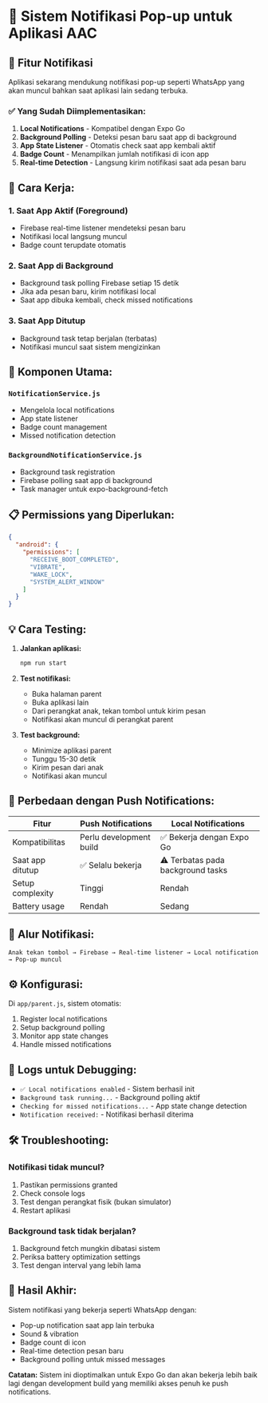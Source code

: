 # 🔔 Sistem Notifikasi Pop-up untuk Aplikasi AAC

## 📱 Fitur Notifikasi

Aplikasi sekarang mendukung notifikasi pop-up seperti WhatsApp yang akan muncul bahkan saat aplikasi lain sedang terbuka.

### ✅ Yang Sudah Diimplementasikan:

1. **Local Notifications** - Kompatibel dengan Expo Go
2. **Background Polling** - Deteksi pesan baru saat app di background
3. **App State Listener** - Otomatis check saat app kembali aktif
4. **Badge Count** - Menampilkan jumlah notifikasi di icon app
5. **Real-time Detection** - Langsung kirim notifikasi saat ada pesan baru

## 🚀 Cara Kerja:

### 1. **Saat App Aktif (Foreground)**
- Firebase real-time listener mendeteksi pesan baru
- Notifikasi local langsung muncul
- Badge count terupdate otomatis

### 2. **Saat App di Background**
- Background task polling Firebase setiap 15 detik
- Jika ada pesan baru, kirim notifikasi local
- Saat app dibuka kembali, check missed notifications

### 3. **Saat App Ditutup**
- Background task tetap berjalan (terbatas)
- Notifikasi muncul saat sistem mengizinkan

## 🔧 Komponen Utama:

### `NotificationService.js`
- Mengelola local notifications
- App state listener
- Badge count management
- Missed notification detection

### `BackgroundNotificationService.js`
- Background task registration
- Firebase polling saat app di background
- Task manager untuk expo-background-fetch

## 📋 Permissions yang Diperlukan:

```json
{
  "android": {
    "permissions": [
      "RECEIVE_BOOT_COMPLETED",
      "VIBRATE",
      "WAKE_LOCK",
      "SYSTEM_ALERT_WINDOW"
    ]
  }
}
```

## 💡 Cara Testing:

1. **Jalankan aplikasi:**
   ```bash
   npm run start
   ```

2. **Test notifikasi:**
   - Buka halaman parent
   - Buka aplikasi lain
   - Dari perangkat anak, tekan tombol untuk kirim pesan
   - Notifikasi akan muncul di perangkat parent

3. **Test background:**
   - Minimize aplikasi parent
   - Tunggu 15-30 detik
   - Kirim pesan dari anak
   - Notifikasi akan muncul

## 🎯 Perbedaan dengan Push Notifications:

| Fitur | Push Notifications | Local Notifications |
|-------|-------------------|-------------------|
| Kompatibilitas | Perlu development build | ✅ Bekerja dengan Expo Go |
| Saat app ditutup | ✅ Selalu bekerja | ⚠️ Terbatas pada background tasks |
| Setup complexity | Tinggi | Rendah |
| Battery usage | Rendah | Sedang |

## 🔄 Alur Notifikasi:

```
Anak tekan tombol → Firebase → Real-time listener → Local notification → Pop-up muncul
```

## ⚙️ Konfigurasi:

Di `app/parent.js`, sistem otomatis:
1. Register local notifications
2. Setup background polling
3. Monitor app state changes
4. Handle missed notifications

## 📝 Logs untuk Debugging:

- `✅ Local notifications enabled` - Sistem berhasil init
- `Background task running...` - Background polling aktif
- `Checking for missed notifications...` - App state change detection
- `Notification received:` - Notifikasi berhasil diterima

## 🛠️ Troubleshooting:

### Notifikasi tidak muncul?
1. Pastikan permissions granted
2. Check console logs
3. Test dengan perangkat fisik (bukan simulator)
4. Restart aplikasi

### Background task tidak berjalan?
1. Background fetch mungkin dibatasi sistem
2. Periksa battery optimization settings
3. Test dengan interval yang lebih lama

## 🎉 Hasil Akhir:

Sistem notifikasi yang bekerja seperti WhatsApp dengan:
- Pop-up notification saat app lain terbuka
- Sound & vibration
- Badge count di icon
- Real-time detection pesan baru
- Background polling untuk missed messages

**Catatan:** Sistem ini dioptimalkan untuk Expo Go dan akan bekerja lebih baik lagi dengan development build yang memiliki akses penuh ke push notifications.